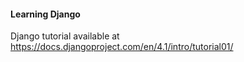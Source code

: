 #### Learning Django
Django tutorial available at https://docs.djangoproject.com/en/4.1/intro/tutorial01/